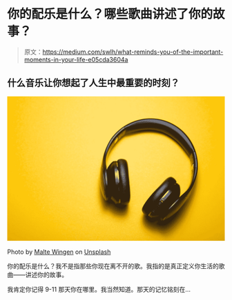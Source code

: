 # 你的配乐是什么？哪些歌曲讲述了你的故事？

> 原文：<https://medium.com/swlh/what-reminds-you-of-the-important-moments-in-your-life-e05cda3604a>

## 什么音乐让你想起了人生中最重要的时刻？

![](img/3bbdc1f4f0b280ac0af97802290b88e2.png)

Photo by [Malte Wingen](https://unsplash.com/@maltewingen?utm_source=medium&utm_medium=referral) on [Unsplash](https://unsplash.com?utm_source=medium&utm_medium=referral)

你的配乐是什么？我不是指那些你现在离不开的歌。我指的是真正定义你生活的歌曲——讲述你的故事。

我肯定你记得 9-11 那天你在哪里。我当然知道。那天的记忆铭刻在…